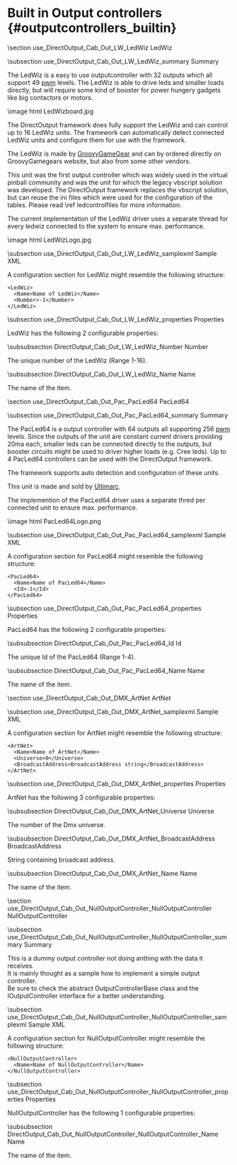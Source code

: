 Built in Output controllers  {#outputcontrollers_builtin}
==========
\section use_DirectOutput_Cab_Out_LW_LedWiz LedWiz

\subsection use_DirectOutput_Cab_Out_LW_LedWiz_summary Summary

The LedWiz is a easy to use outputcontroller with 32 outputs which all support 49 <a target="_blank" href="https://en.wikipedia.org/wiki/Pulse-width_modulation">pwm</a> levels. The LedWiz is able to drive leds and smaller loads directly, but will require some kind of booster for power hungery gadgets like big contactors or motors.

\image html LedWizboard.jpg

The DirectOutput framework does fully support the LedWiz and can control up to 16 LedWiz units. The framework can automatically detect connected LedWiz units and configure them for use with the framework.

The LedWiz is made by <a href="http://groovygamegear.com/">GroovyGameGear</a> and can by ordered directly on GroovyGamegears website, but also from some other vendors.

This unit was the first output controller which was widely used in the virtual pinball community and was the unit for which the legacy vbscript solution was developed. The DirectOutput framework replaces the vbscript solution, but can reuse the ini files which were used for the configuration of the tables. Please read \ref ledcontrolfiles for more information.

The current implementation of the LedWiz driver uses a separate thread for every ledwiz connected to the system to ensure max. performance.

\image html LedWizLogo.jpg



\subsection use_DirectOutput_Cab_Out_LW_LedWiz_samplexml Sample XML

A configuration section for LedWiz might resemble the following structure:

~~~~~~~~~~~~~{.xml}
<LedWiz>
  <Name>Name of LedWiz</Name>
  <Number>-1</Number>
</LedWiz>
~~~~~~~~~~~~~
\subsection use_DirectOutput_Cab_Out_LW_LedWiz_properties Properties

LedWiz has the following 2 configurable properties:

\subsubsection DirectOutput_Cab_Out_LW_LedWiz_Number Number

The unique number of the LedWiz (Range 1-16).



\subsubsection DirectOutput_Cab_Out_LW_LedWiz_Name Name

The name of the item.



\section use_DirectOutput_Cab_Out_Pac_PacLed64 PacLed64

\subsection use_DirectOutput_Cab_Out_Pac_PacLed64_summary Summary

The PacLed64 is a output controller with 64 outputs all supporting 256 <a target="_blank" href="https://en.wikipedia.org/wiki/Pulse-width_modulation">pwm</a> levels. Since the outputs of the unit are constant current drivers providing 20ma each, smaller leds can be connected directly to the outputs, but booster circuits might be used to driver higher loads (e.g. Cree leds). Up to 4 PacLed64 controllers can be used with the DirectOutput framework.

The framework supports auto detection and configuration of these units.

This unit is made and sold by <a target="_blank" href="http://www.ultimarc.com">Ultimarc</a>.

The implemention of the PacLed64 driver uses a separate thred per connected unit to ensure max. performance.

\image html PacLed64Logo.png



\subsection use_DirectOutput_Cab_Out_Pac_PacLed64_samplexml Sample XML

A configuration section for PacLed64 might resemble the following structure:

~~~~~~~~~~~~~{.xml}
<PacLed64>
  <Name>Name of PacLed64</Name>
  <Id>-1</Id>
</PacLed64>
~~~~~~~~~~~~~
\subsection use_DirectOutput_Cab_Out_Pac_PacLed64_properties Properties

PacLed64 has the following 2 configurable properties:

\subsubsection DirectOutput_Cab_Out_Pac_PacLed64_Id Id

The unique Id of the PacLed64 (Range 1-4).



\subsubsection DirectOutput_Cab_Out_Pac_PacLed64_Name Name

The name of the item.



\section use_DirectOutput_Cab_Out_DMX_ArtNet ArtNet

\subsection use_DirectOutput_Cab_Out_DMX_ArtNet_samplexml Sample XML

A configuration section for ArtNet might resemble the following structure:

~~~~~~~~~~~~~{.xml}
<ArtNet>
  <Name>Name of ArtNet</Name>
  <Universe>0</Universe>
  <BroadcastAddress>BroadcastAddress string</BroadcastAddress>
</ArtNet>
~~~~~~~~~~~~~
\subsection use_DirectOutput_Cab_Out_DMX_ArtNet_properties Properties

ArtNet has the following 3 configurable properties:

\subsubsection DirectOutput_Cab_Out_DMX_ArtNet_Universe Universe

The number of the Dmx universe.



\subsubsection DirectOutput_Cab_Out_DMX_ArtNet_BroadcastAddress BroadcastAddress

String containing broadcast address.



\subsubsection DirectOutput_Cab_Out_DMX_ArtNet_Name Name

The name of the item.



\section use_DirectOutput_Cab_Out_NullOutputController_NullOutputController NullOutputController

\subsection use_DirectOutput_Cab_Out_NullOutputController_NullOutputController_summary Summary

This is a dummy output controller not doing anthing with the data it receives.<br />
It is mainly thought as a sample how to implement a simple output controller.<br /><remarks>Be sure to check the abstract OutputControllerBase class and the IOutputController interface for a better understanding.</remarks>


\subsection use_DirectOutput_Cab_Out_NullOutputController_NullOutputController_samplexml Sample XML

A configuration section for NullOutputController might resemble the following structure:

~~~~~~~~~~~~~{.xml}
<NullOutputController>
  <Name>Name of NullOutputController</Name>
</NullOutputController>
~~~~~~~~~~~~~
\subsection use_DirectOutput_Cab_Out_NullOutputController_NullOutputController_properties Properties

NullOutputController has the following 1 configurable properties:

\subsubsection DirectOutput_Cab_Out_NullOutputController_NullOutputController_Name Name

The name of the item.




